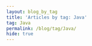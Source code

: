 ```yaml
---
layout: blog_by_tag
title: 'Articles by tag: Java'
tag: Java
permalink: /blog/tag/Java/
hide: true
---
```

